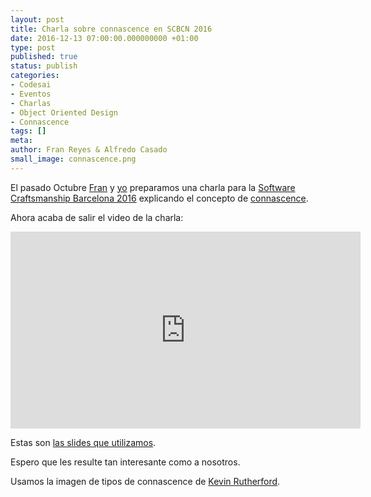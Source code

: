 ```yaml
---
layout: post
title: Charla sobre connascence en SCBCN 2016
date: 2016-12-13 07:00:00.000000000 +01:00
type: post
published: true
status: publish
categories:
- Codesai
- Eventos
- Charlas
- Object Oriented Design
- Connascence
tags: []
meta:
author: Fran Reyes & Alfredo Casado
small_image: connascence.png
---
```


El pasado Octubre [Fran](https://twitter.com/fran_reyes) y [yo](https://twitter.com/AlfredoCasado) preparamos una charla para la [Software Craftsmanship Barcelona 2016](/2016/11/estuvimos-en-la-software-craftsmanship-bcn-2016) explicando el concepto de [connascence](https://en.wikipedia.org/wiki/Connascence_(computer_programming)).

Ahora acaba de salir el video de la charla: 

<iframe width="560" height="315" src="https://www.youtube.com/embed/bIr5fPom7B4" frameborder="0" allowfullscreen></iframe>

Estas son [las slides que utilizamos](http://slides.com/franreyesperdomo/connascence#/).

Espero que les resulte tan interesante como a nosotros.

<div class="foot-note">
  Usamos la imagen de tipos de connascence de <a href="https://silkandspinach.net/">Kevin Rutherford</a>.
</div>